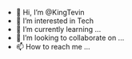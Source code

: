- 👋 Hi, I’m @KingTevin
- 👀 I’m interested in Tech
- 🌱 I’m currently learning ...
- 💞️ I’m looking to collaborate on ...
- 📫 How to reach me ...

<!---
KingTevin/KingTevin is a ✨ special ✨ repository because its `README.md` (this file) appears on your GitHub profile.
You can click the Preview link to take a look at your changes.
--->
